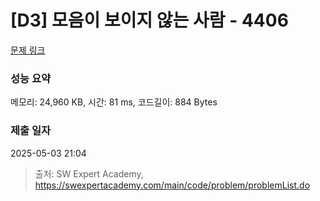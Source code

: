 # [D3] 모음이 보이지 않는 사람 - 4406 

[문제 링크](https://swexpertacademy.com/main/code/problem/problemDetail.do?contestProbId=AWNcD_66pUEDFAV8) 

### 성능 요약

메모리: 24,960 KB, 시간: 81 ms, 코드길이: 884 Bytes

### 제출 일자

2025-05-03 21:04



> 출처: SW Expert Academy, https://swexpertacademy.com/main/code/problem/problemList.do